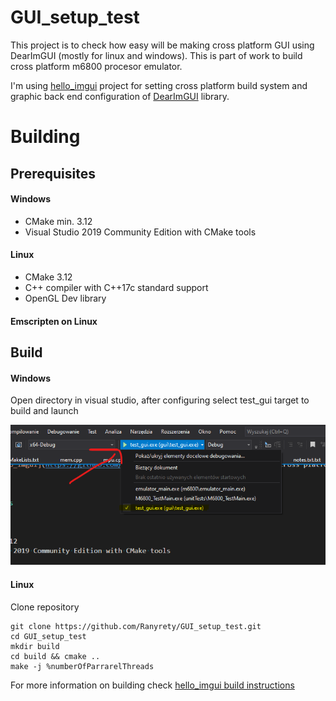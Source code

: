 # GUI_setup_test
This project is to check how easy will be making cross platform GUI using DearImGUI (mostly for linux and windows). This is part of work to build cross platform m6800 procesor emulator.

I'm using [hello_imgui](https://github.com/pthom/hello_imgui) project for setting cross platform build system and graphic back end configuration of [DearImGUI](https://github.com/ocornut/imgui) library.

# Building

## Prerequisites

#### Windows

- CMake min. 3.12
- Visual Studio 2019 Community Edition with CMake tools

#### Linux

- CMake 3.12
- C++ compiler with C++17c standard support
- OpenGL Dev library

#### Emscripten on Linux

## Build

#### Windows

Open directory in visual studio, after configuring select test_gui target to build and launch

![target selection](docsAssets/selectTarget_pic.png)


#### Linux

Clone repository

	git clone https://github.com/Ranyrety/GUI_setup_test.git
	cd GUI_setup_test
	mkdir build
	cd build && cmake ..
	make -j %numberOfParrarelThreads


For more information on building check [hello_imgui build instructions](https://github.com/pthom/hello_imgui#build-instructions)
